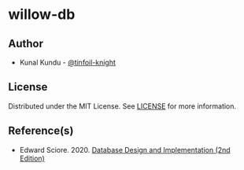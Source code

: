 # willow-db

## Author

- Kunal Kundu - [@tinfoil-knight](https://github.com/tinfoil-knight)

## License

Distributed under the MIT License. See [LICENSE](./LICENSE) for more information.

## Reference(s)

- Edward Sciore. 2020. [Database Design and Implementation (2nd Edition)](https://link.springer.com/book/10.1007/978-3-030-33836-7)
